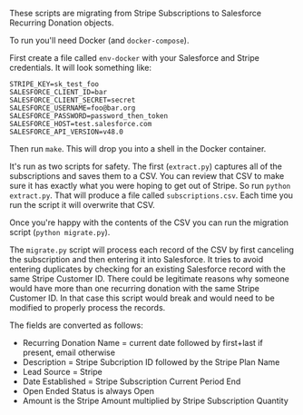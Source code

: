 These scripts are migrating from Stripe Subscriptions to Salesforce Recurring Donation objects.

To run you'll need Docker (and `docker-compose`).

First create a file called `env-docker` with your Salesforce and Stripe credentials. It will look something like:

```
STRIPE_KEY=sk_test_foo
SALESFORCE_CLIENT_ID=bar
SALESFORCE_CLIENT_SECRET=secret
SALESFORCE_USERNAME=foo@bar.org
SALESFORCE_PASSWORD=password_then_token
SALESFORCE_HOST=test.salesforce.com
SALESFORCE_API_VERSION=v48.0
```

Then run `make`. This will drop you into a shell in the Docker container.

It's run as two scripts for safety. The first (`extract.py`) captures all of the subscriptions and saves them to a CSV. You can review that CSV to make sure it has exactly what you were hoping to get out of Stripe. So run `python extract.py`. That will produce a file called `subscriptions.csv`. Each time you run the script it will overwrite that CSV.

Once you're happy with the contents of the CSV you can run the migration script (`python migrate.py`).

The `migrate.py` script will process each record of the CSV by first canceling the subscription and then entering it into Salesforce. It tries to avoid entering duplicates by checking for an existing Salesforce record with the same Stripe Customer ID. There could be legitimate reasons why someone would have more than one recurring donation with the same Stripe Customer ID. In that case this script would break and would need to be modified to properly process the records.

The fields are converted as follows:

- Recurring Donation Name = current date followed by first+last if present, email otherwise
- Description = Stripe Subcription ID followed by the Stripe Plan Name
- Lead Source = Stripe
- Date Established = Stripe Subscription Current Period End
- Open Ended Status is always Open
- Amount is the Stripe Amount multiplied by Stripe Subscription Quantity
